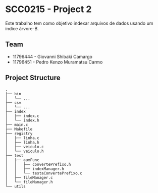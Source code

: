 # SCC0215 - Project 2

Este trabalho tem como objetivo indexar arquivos de dados usando um índice
árvore-B.

## Team
* 11796444 - Giovanni Shibaki Camargo
* 11796451 - Pedro Kenzo Muramatsu Carmo

## Project Structure

```
.
├── bin
│   └── ...
├── csv
│   └── ...
├── index
│   ├── index.c
│   └── index.h
├── main.c
├── Makefile
├── registry
│   ├── linha.c
│   ├── linha.h
│   ├── veiculo.c
│   └── veiculo.h
├── test
│   ├── auxFunc
│   │   ├── convertePrefixo.h
│   │   ├── indexManager.h
│   │   └── testaConvertePrefixo.c
│   ├── fileManager.c
│   └── fileManager.h
└── utils

```